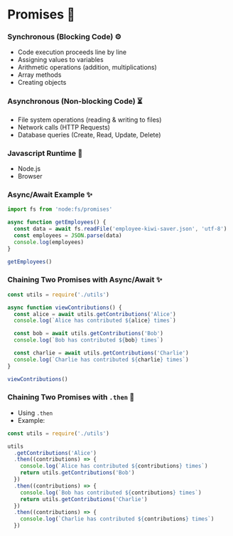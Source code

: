# Promises 🌟

### Synchronous (Blocking Code) ⚙️

- Code execution proceeds line by line
- Assigning values to variables
- Arithmetic operations (addition, multiplications)
- Array methods
- Creating objects

### Asynchronous (Non-blocking Code) ⏳

- File system operations (reading & writing to files)
- Network calls (HTTP Requests)
- Database queries (Create, Read, Update, Delete)

### Javascript Runtime 🚀

- Node.js
- Browser

### Async/Await Example ✨

```javascript
import fs from 'node:fs/promises'

async function getEmployees() {
  const data = await fs.readFile('employee-kiwi-saver.json', 'utf-8')
  const employees = JSON.parse(data)
  console.log(employees)
}

getEmployees()
```

### Chaining Two Promises with Async/Await ✨

```javascript
const utils = require('./utils')

async function viewContributions() {
  const alice = await utils.getContributions('Alice')
  console.log(`Alice has contributed ${alice} times`)

  const bob = await utils.getContributions('Bob')
  console.log(`Bob has contributed ${bob} times`)

  const charlie = await utils.getContributions('Charlie')
  console.log(`Charlie has contributed ${charlie} times`)
}

viewContributions()
```

### Chaining Two Promises with `.then` 🔄

- Using `.then`
- Example:

```javascript
const utils = require('./utils')

utils
  .getContributions('Alice')
  .then((contributions) => {
    console.log(`Alice has contributed ${contributions} times`)
    return utils.getContributions('Bob')
  })
  .then((contributions) => {
    console.log(`Bob has contributed ${contributions} times`)
    return utils.getContributions('Charlie')
  })
  .then((contributions) => {
    console.log(`Charlie has contributed ${contributions} times`)
  })
```